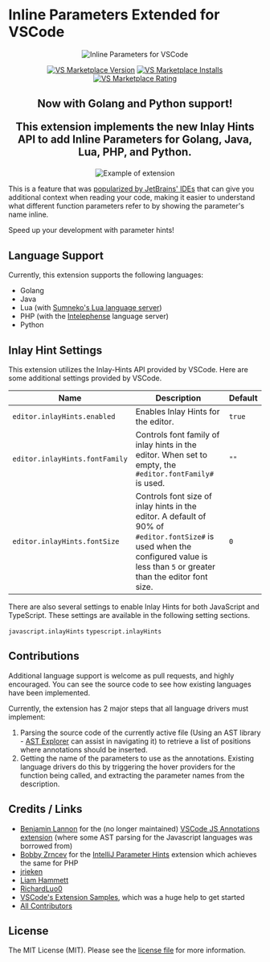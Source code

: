 # Inline Parameters Extended for VSCode

<p align="center">
  <img src="https://raw.githubusercontent.com/RobertOstermann/vscode-inline-parameters/master/images/icon.png" alt="Inline Parameters for VSCode">
</p>

<p align="center">
  <a href="https://marketplace.visualstudio.com/items?itemName=RobertOstermann.inline-parameters-extended"><img src="https://img.shields.io/visual-studio-marketplace/v/RobertOstermann.inline-parameters-extended" alt="VS Marketplace Version"></a>
  <a href="https://marketplace.visualstudio.com/items?itemName=RobertOstermann.inline-parameters-extended"><img src="https://img.shields.io/visual-studio-marketplace/d/RobertOstermann.inline-parameters-extended" alt="VS Marketplace Installs"></a>
  <a href="https://marketplace.visualstudio.com/items?itemName=RobertOstermann.inline-parameters-extended"><img src="https://img.shields.io/visual-studio-marketplace/r/RobertOstermann.inline-parameters-extended" alt="VS Marketplace Rating"></a>
</p>

<h2 align="center">

Now with Golang and Python support!

This extension implements the new Inlay Hints API to add Inline Parameters for Golang, Java, Lua, PHP, and Python.

</h2>

<p align="center">
  <img src="https://raw.githubusercontent.com/RobertOstermann/vscode-inline-parameters/master/images/example.gif" alt="Example of extension">
</p>

This is a feature that was [popularized by JetBrains' IDEs](https://blog.jetbrains.com/phpstorm/2017/03/new-in-phpstorm-2017-1-parameter-hints/) that can give you additional context when reading your code, making it easier to understand what different function parameters refer to by showing the parameter's name inline.

Speed up your development with parameter hints!

## Language Support

Currently, this extension supports the following languages:

- Golang
- Java
- Lua (with [Sumneko's Lua language server](https://marketplace.visualstudio.com/items?itemName=sumneko.lua))
- PHP (with the [Intelephense](https://marketplace.visualstudio.com/items?itemName=bmewburn.vscode-intelephense-client) language server)
- Python

## Inlay Hint Settings

This extension utilizes the Inlay-Hints API provided by VSCode. Here are some additional settings provided by VSCode.

| Name                           | Description                                                                                                                                                                       | Default |
| ------------------------------ | --------------------------------------------------------------------------------------------------------------------------------------------------------------------------------- | ------- |
| `editor.inlayHints.enabled`    | Enables Inlay Hints for the editor.                                                                                                                                               | `true`  |
| `editor.inlayHints.fontFamily` | Controls font family of inlay hints in the editor. When set to empty, the `#editor.fontFamily#` is used.                                                                          | `""`    |
| `editor.inlayHints.fontSize`   | Controls font size of inlay hints in the editor. A default of 90% of `#editor.fontSize#` is used when the configured value is less than `5` or greater than the editor font size. | `0`     |

There are also several settings to enable Inlay Hints for both JavaScript and TypeScript.
These settings are available in the following setting sections.

`javascript.inlayHints`
`typescript.inlayHints`

## Contributions

Additional language support is welcome as pull requests, and highly encouraged. You can see the source code to see how existing languages have been implemented.

Currently, the extension has 2 major steps that all language drivers must implement:

1. Parsing the source code of the currently active file (Using an AST library - [AST Explorer](https://astexplorer.net/) can assist in navigating it) to retrieve a list of positions where annotations should be inserted.
2. Getting the name of the parameters to use as the annotations. Existing language drivers do this by triggering the hover providers for the function being called, and extracting the parameter names from the description.

## Credits / Links

- [Benjamin Lannon](https://github.com/lannonbr) for the (no longer maintained) [VSCode JS Annotations extension](https://github.com/lannonbr/vscode-js-annotations) (where some AST parsing for the Javascript languages was borrowed from)
- [Bobby Zrncev](https://github.com/bzrncev) for the [IntelliJ Parameter Hints](https://github.com/bzrncev/intellij-parameter-hints) extension which achieves the same for PHP
- [jrieken](https://github.com/jrieken/test-inlayhints)
- [Liam Hammett](https://github.com/imliam)
- [RichardLuo0](https://github.com/RichardLuo0)
- [VSCode's Extension Samples](https://github.com/microsoft/vscode-extension-samples/tree/master/decorator-sample), which was a huge help to get started
- [All Contributors](../../contributors)

## License

The MIT License (MIT). Please see the [license file](LICENSE.md) for more information.
